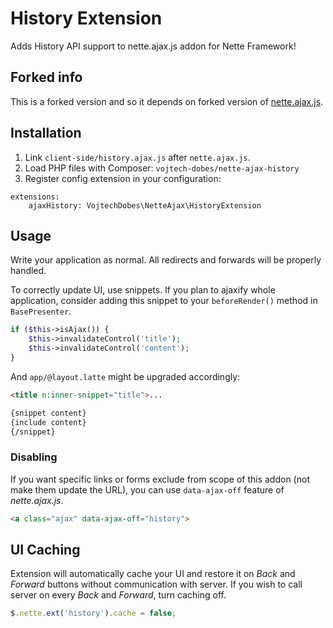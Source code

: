 # History Extension

Adds History API support to nette.ajax.js addon for Nette Framework!

## Forked info
This is a forked version and so it depends on forked version of [nette.ajax.js](https://github.com/zipper/nette.ajax.js).


## Installation

1. Link `client-side/history.ajax.js` after `nette.ajax.js`.
2. Load PHP files with Composer: `vojtech-dobes/nette-ajax-history`
3. Register config extension in your configuration:

```
extensions:
	ajaxHistory: VojtechDobes\NetteAjax\HistoryExtension
```

## Usage

Write your application as normal. All redirects and forwards will be properly handled.

To correctly update UI, use snippets. If you plan to ajaxify whole application, consider adding this snippet to your `beforeRender()` method in `BasePresenter`.

```php
if ($this->isAjax()) {
	$this->invalidateControl('title');
	$this->invalidateControl('content');
}
```

And `app/@layout.latte` might be upgraded accordingly:

```html
<title n:inner-snippet="title">...
```

```html
{snippet content}
{include content}
{/snippet}
```

### Disabling

If you want specific links or forms exclude from scope of this addon (not make them update the URL), you can use `data-ajax-off` feature of *nette.ajax.js*.

```html
<a class="ajax" data-ajax-off="history">
```

## UI Caching

Extension will automatically cache your UI and restore it on *Back* and *Forward* buttons without communication with server. If you wish to call server on every *Back* and *Forward*, turn caching off.

```js
$.nette.ext('history').cache = false;
```
